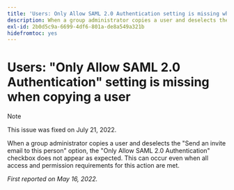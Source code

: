 ```yaml
---
title: 'Users: Only Allow SAML 2.0 Authentication setting is missing when copying a user'
description: When a group administrator copies a user and deselects the "Send an invite email to this person" option, the [!UICONTROL Only Allow SAML 2.0 Authentication] checkbox does not appear as expected. This can occur even when all access and permission requirements for this action are met.
exl-id: 2b0d5c9a-6699-4df6-801a-de8a549a321b
hidefromtoc: yes
---
```

# Users: "Only Allow SAML 2.0 Authentication" setting is missing when copying a user

>[!NOTE]
>
>This issue was fixed on July 21, 2022.

When a group administrator copies a user and deselects the "Send an invite email to this person" option, the "Only Allow SAML 2.0 Authentication" checkbox does not appear as expected. This can occur even when all access and permission requirements for this action are met.

_First reported on May 16, 2022._
